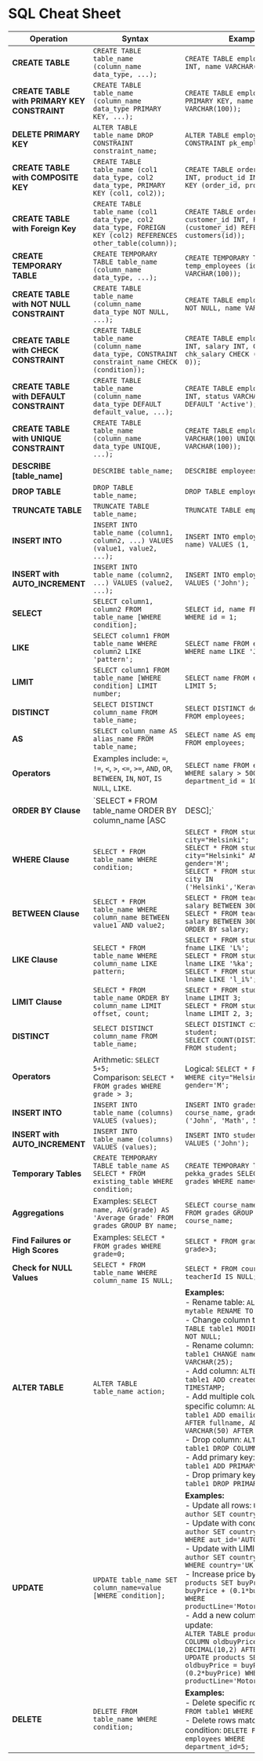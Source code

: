 # SQL Cheat Sheet

| Operation                                  | Syntax                                                                                                                                                               | Example                                                                                                       |
|--------------------------------------------|-----------------------------------------------------------------------------------------------------------------------------------------------------------------------|---------------------------------------------------------------------------------------------------------------|
| **CREATE TABLE**                           | `CREATE TABLE table_name (column_name data_type, ...);`                                                                                                               | `CREATE TABLE employees (id INT, name VARCHAR(100));`                                                        |
| **CREATE TABLE with PRIMARY KEY CONSTRAINT**| `CREATE TABLE table_name (column_name data_type PRIMARY KEY, ...);`                                                                                                   | `CREATE TABLE employees (id INT PRIMARY KEY, name VARCHAR(100));`                                            |
| **DELETE PRIMARY KEY**                     | `ALTER TABLE table_name DROP CONSTRAINT constraint_name;`                                                                                                             | `ALTER TABLE employees DROP CONSTRAINT pk_employee_id;`                                                      |
| **CREATE TABLE with COMPOSITE KEY**        | `CREATE TABLE table_name (col1 data_type, col2 data_type, PRIMARY KEY (col1, col2));`                                                                                 | `CREATE TABLE orders (order_id INT, product_id INT, PRIMARY KEY (order_id, product_id));`                    |
| **CREATE TABLE with Foreign Key**          | `CREATE TABLE table_name (col1 data_type, col2 data_type, FOREIGN KEY (col2) REFERENCES other_table(column));`                                                        | `CREATE TABLE orders (id INT, customer_id INT, FOREIGN KEY (customer_id) REFERENCES customers(id));`         |
| **CREATE TEMPORARY TABLE**                 | `CREATE TEMPORARY TABLE table_name (column_name data_type, ...);`                                                                                                     | `CREATE TEMPORARY TABLE temp_employees (id INT, name VARCHAR(100));`                                         |
| **CREATE TABLE with NOT NULL CONSTRAINT**  | `CREATE TABLE table_name (column_name data_type NOT NULL, ...);`                                                                                                      | `CREATE TABLE employees (id INT NOT NULL, name VARCHAR(100));`                                               |
| **CREATE TABLE with CHECK CONSTRAINT**     | `CREATE TABLE table_name (column_name data_type, CONSTRAINT constraint_name CHECK (condition));`                                                                      | `CREATE TABLE employees (id INT, salary INT, CONSTRAINT chk_salary CHECK (salary > 0));`                     |
| **CREATE TABLE with DEFAULT CONSTRAINT**   | `CREATE TABLE table_name (column_name data_type DEFAULT default_value, ...);`                                                                                        | `CREATE TABLE employees (id INT, status VARCHAR(20) DEFAULT 'Active');`                                      |
| **CREATE TABLE with UNIQUE CONSTRAINT**    | `CREATE TABLE table_name (column_name data_type UNIQUE, ...);`                                                                                                       | `CREATE TABLE employees (email VARCHAR(100) UNIQUE, name VARCHAR(100));`                                     |
| **DESCRIBE [table_name]**                  | `DESCRIBE table_name;`                                                                                                                                               | `DESCRIBE employees;`                                                                                        |
| **DROP TABLE**                             | `DROP TABLE table_name;`                                                                                                                                             | `DROP TABLE employees;`                                                                                      |
| **TRUNCATE TABLE**                         | `TRUNCATE TABLE table_name;`                                                                                                                                         | `TRUNCATE TABLE employees;`                                                                                  |
| **INSERT INTO**                        | `INSERT INTO table_name (column1, column2, ...) VALUES (value1, value2, ...);`                                                                      | `INSERT INTO employees (id, name) VALUES (1, 'John');`                                               |
| **INSERT with AUTO_INCREMENT**         | `INSERT INTO table_name (column2, ...) VALUES (value2, ...);`                                                                                       | `INSERT INTO employees (name) VALUES ('John');`                                                     |
| **SELECT**                             | `SELECT column1, column2 FROM table_name [WHERE condition];`                                                                                        | `SELECT id, name FROM employees WHERE id = 1;`                                                       |
| **LIKE**                               | `SELECT column1 FROM table_name WHERE column2 LIKE 'pattern';`                                                                                      | `SELECT name FROM employees WHERE name LIKE 'J%';`                                                   |
| **LIMIT**                              | `SELECT column1 FROM table_name [WHERE condition] LIMIT number;`                                                                                    | `SELECT name FROM employees LIMIT 5;`                                                                |
| **DISTINCT**                           | `SELECT DISTINCT column_name FROM table_name;`                                                                                                      | `SELECT DISTINCT department_id FROM employees;`                                                      |
| **AS**                                 | `SELECT column_name AS alias_name FROM table_name;`                                                                                                 | `SELECT name AS employee_name FROM employees;`                                                       |
| **Operators**                          | Examples include: `=`, `!=`, `<`, `>`, `<=`, `>=`, `AND`, `OR`, `BETWEEN`, `IN`, `NOT`, `IS NULL`, `LIKE`.                                           | `SELECT name FROM employees WHERE salary > 5000 AND department_id = 10;`                             |
| **ORDER BY Clause**     | `SELECT * FROM table_name ORDER BY column_name [ASC|DESC];`                              | `SELECT * FROM student ORDER BY fname;`<br>`SELECT * FROM student ORDER BY fname DESC;`<br>`SELECT * FROM student ORDER BY fname DESC, lname ASC;` |
| **WHERE Clause**        | `SELECT * FROM table_name WHERE condition;`                                             | `SELECT * FROM student WHERE city="Helsinki";`<br>`SELECT * FROM student WHERE city="Helsinki" AND gender='M';`<br>`SELECT * FROM student WHERE city IN ('Helsinki','Kerava','Espoo');` |
| **BETWEEN Clause**      | `SELECT * FROM table_name WHERE column_name BETWEEN value1 AND value2;`                 | `SELECT * FROM teachers WHERE salary BETWEEN 3000 AND 4000;`<br>`SELECT * FROM teachers WHERE salary BETWEEN 3000 AND 4000 ORDER BY salary;` |
| **LIKE Clause**         | `SELECT * FROM table_name WHERE column_name LIKE pattern;`                              | `SELECT * FROM student WHERE fname LIKE 'L%';`<br>`SELECT * FROM student WHERE lname LIKE '%ka';`<br>`SELECT * FROM student WHERE lname LIKE 'l_i%';` |
| **LIMIT Clause**        | `SELECT * FROM table_name ORDER BY column_name LIMIT offset, count;`                    | `SELECT * FROM student ORDER BY lname LIMIT 3;`<br>`SELECT * FROM student ORDER BY lname LIMIT 2, 3;`               |
| **DISTINCT**            | `SELECT DISTINCT column_name FROM table_name;`                                          | `SELECT DISTINCT city FROM student;`<br>`SELECT COUNT(DISTINCT city) FROM student;`                                |
| **Operators**           | Arithmetic: `SELECT 5+5;`<br>Comparison: `SELECT * FROM grades WHERE grade > 3;`        | Logical: `SELECT * FROM student WHERE city="Helsinki" AND gender='M';`                                             |
| **INSERT INTO**         | `INSERT INTO table_name (columns) VALUES (values);`                                     | `INSERT INTO grades (name, course_name, grade) VALUES ('John', 'Math', 5);`                                        |
| **INSERT with AUTO_INCREMENT** | `INSERT INTO table_name (columns) VALUES (values);`                              | `INSERT INTO students (name) VALUES ('John');`                                                                     |
| **Temporary Tables**    | `CREATE TEMPORARY TABLE table_name AS SELECT * FROM existing_table WHERE condition;`    | `CREATE TEMPORARY TABLE pekka_grades SELECT * FROM grades WHERE name='Pekka';`                                     |
| **Aggregations**        | Examples: `SELECT name, AVG(grade) AS 'Average Grade' FROM grades GROUP BY name;`       | `SELECT course_name, AVG(grade) FROM grades GROUP BY course_name;`                                                 |
| **Find Failures or High Scores** | Examples: `SELECT * FROM grades WHERE grade=0;`                                | `SELECT * FROM grades WHERE grade>3;`                                                                              |
| **Check for NULL Values** | `SELECT * FROM table_name WHERE column_name IS NULL;`                                  | `SELECT * FROM course WHERE teacherId IS NULL;`                                                                    |
| **ALTER TABLE**| `ALTER TABLE table_name action;`                                                              | **Examples:** <br>- Rename table: `ALTER TABLE mytable RENAME TO table1;`<br>- Change column type: `ALTER TABLE table1 MODIFY id TINYINT NOT NULL;`<br>- Rename column: `ALTER TABLE table1 CHANGE name fullname VARCHAR(25);`<br>- Add column: `ALTER TABLE table1 ADD createdon TIMESTAMP;`<br>- Add multiple columns after a specific column: `ALTER TABLE table1 ADD emailid VARCHAR(50) AFTER fullname, ADD city VARCHAR(50) AFTER emailid;`<br>- Drop column: `ALTER TABLE table1 DROP COLUMN createdon;`<br>- Add primary key: `ALTER TABLE table1 ADD PRIMARY KEY (id);`<br>- Drop primary key: `ALTER TABLE table1 DROP PRIMARY KEY;` |
| **UPDATE**     | `UPDATE table_name SET column_name=value [WHERE condition];`                                   | **Examples:** <br>- Update all rows: `UPDATE author SET country='Finland';`<br>- Update with condition: `UPDATE author SET country='Finland' WHERE aut_id='AUT002';`<br>- Update with LIMIT: `UPDATE author SET country='Finland' WHERE country='UK' LIMIT 4;`<br>- Increase price by 10%: `UPDATE products SET buyPrice = buyPrice + (0.1*buyPrice) WHERE productLine='Motorcycles';`<br>- Add a new column and update: <br>`ALTER TABLE products ADD COLUMN oldbuyPrice DECIMAL(10,2) AFTER buyPrice;`<br>`UPDATE products SET oldbuyPrice = buyPrice - (0.2*buyPrice) WHERE productLine='Motorcycles';` |
| **DELETE**     | `DELETE FROM table_name WHERE condition;`                                                     | **Examples:** <br>- Delete specific row: `DELETE FROM table1 WHERE id=1;`<br>- Delete rows matching condition: `DELETE FROM employees WHERE department_id=5;` |